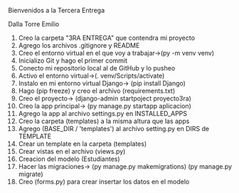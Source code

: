 Bienvenidos a la Tercera Entrega

Dalla Torre Emilio
1) Creo la carpeta "3RA ENTREGA" que contendra mi proyecto
2) Agrego los archivos .gitignore y README
3) Creo el entorno virtual en el que voy a trabajar->(py -m venv venv)
4) Inicializo Git y hago el primer commit
5) Conecto mi repositorio local al de GitHub y lo pusheo
6) Activo el entorno virtual->(. venv/Scripts/activate)
7) Instalo en mi entorno virtual Django-> (pip install Django)
8) Hago (pip freeze) y creo el archivo (requirements.txt)
9) Creo el proyecto-> (django-admin startpoject proyecto3ra)
10) Creo la app principal-> (py manage.py startapp aplicacion)
11) Agrego la app al archivo settings.py en INSTALLED_APPS
12) Creo la carpeta (templates) a la misma altura que las apps
13) Agrego (BASE_DIR / 'templates') al archivo setting.py en DIRS de TEMPLATE
14) Crear un template en la carpeta (templates) 
15) Crear vistas en el archivo (views.py)
16) Creacion del modelo (Estudiantes)
17) Hacer las migraciones-> (py manage.py makemigrations) (py manage.py migrate)
18) Creo (forms.py) para crear insertar los datos en el modelo
